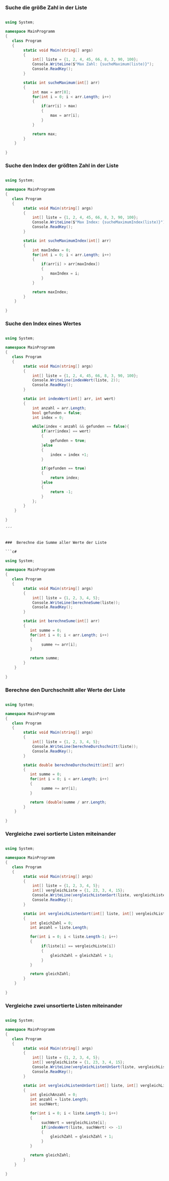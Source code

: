 ### Suche die größe Zahl in der Liste

```c#

using System;

namespace MainProgramm
{
   class Program
   {
        static void Main(string[] args)
        {
            int[] liste = {1, 2, 4, 45, 66, 8, 3, 90, 100};
            Console.WriteLine($"Max Zahl: {sucheMaximum(liste)}");
            Console.ReadKey();
        }

        static int sucheMaximum(int[] arr)
        {
            int max = arr[0];
            for(int i = 0; i < arr.Length; i++)
            {
                if(arr[i] > max)
                {
                    max = arr[i];
                }
            }

            return max;
        }
    }
  
}

```

### Suche den Index der größten Zahl in der Liste

```c#

using System;

namespace MainProgramm
{
   class Program
   {
        static void Main(string[] args)
        {
            int[] liste = {1, 2, 4, 45, 66, 8, 3, 90, 100};
            Console.WriteLine($"Max Index: {sucheMaximumIndex(liste)}");
            Console.ReadKey();
        }

        static int sucheMaximumIndex(int[] arr)
        {
            int maxIndex = 0;
            for(int i = 0; i < arr.Length; i++)
            {
                if(arr[i] > arr[maxIndex])
                {
                    maxIndex = i;
                }
            }

            return maxIndex;
        }
    }
  
}

```

### Suche den Index eines Wertes

```c#

using System;

namespace MainProgramm
{
   class Program
   {
        static void Main(string[] args)
        {
            int[] liste = {1, 2, 4, 45, 66, 8, 3, 90, 100};
            Console.WriteLine(indexWert(liste, 2));
            Console.ReadKey();
        }

        static int indexWert(int[] arr, int wert)
        {
            int anzahl = arr.Length;
            bool gefunden = false;
            int index = 0;

            while(index < anzahl && gefunden == false){
                if(arr[index] == wert)
                {
                    gefunden = true;
                }else
                {
                    index = index +1;
                }

                if(gefunden == true)
                {
                    return index;
                }else
                {
                    return -1;
                }
            };
        }
    }
  
}

´´´


###  Berechne die Summe aller Werte der Liste

```c#

using System;

namespace MainProgramm
{
   class Program
   {
        static void Main(string[] args)
        {
            int[] liste = {1, 2, 3, 4, 5};
            Console.WriteLine(berechneSume(liste));
            Console.ReadKey();
        }

        static int berechneSume(int[] arr)
        {
           int summe = 0;
           for(int i = 0; i < arr.Length; i++)
           {
                summe += arr[i];
           }

           return summe;
        }
    }
  
}

```


### Berechne den Durchschnitt aller Werte der Liste

```c#

using System;

namespace MainProgramm
{
   class Program
   {
        static void Main(string[] args)
        {
            int[] liste = {1, 2, 3, 4, 5};
            Console.WriteLine(berechneDurchschnitt(liste));
            Console.ReadKey();
        }

        static double berechneDurchschnitt(int[] arr)
        {
           int summe = 0;
           for(int i = 0; i < arr.Length; i++)
           {
                summe += arr[i];
           }

           return (double)summe / arr.Length;
        }
    }
  
}

```


### Vergleiche zwei sortierte Listen miteinander

```c#

using System;

namespace MainProgramm
{
   class Program
   {
        static void Main(string[] args)
        {
            int[] liste = {1, 2, 3, 4, 5};
            int[] vergleichListe = {1, 23, 3, 4, 15};
            Console.WriteLine(vergleichListenSort(liste, vergleichListe));
            Console.ReadKey();
        }

        static int vergleichListenSort(int[] liste, int[] vergleichListe)
        {
           int gleichZahl = 0;
           int anzahl = liste.Length;

           for(int i = 0; i < liste.Length-1; i++)
           {
                if(liste[i] == vergleichListe[i])
                {
                    gleichZahl = gleichZahl + 1;
                }
           }

           return gleichZahl;
        }
    }
  
}

```


### Vergleiche zwei unsortierte Listen miteinander

```c#

using System;

namespace MainProgramm
{
   class Program
   {
        static void Main(string[] args)
        {
            int[] liste = {1, 2, 3, 4, 5};
            int[] vergleichListe = {1, 23, 3, 4, 15};
            Console.WriteLine(vergleichListenUnSort(liste, vergleichListe));
            Console.ReadKey();
        }

        static int vergleichListenUnSort(int[] liste, int[] vergleichListe)
        {
           int gleichAnzahl = 0;
           int anzahl = liste.Length;
           int suchWert;

           for(int i = 0; i < liste.Length-1; i++)
           {
                suchWert = vergleichListe[i];
                if(indexWert(liste, suchWert) <> -1)
                {
                    gleichZahl = gleichZahl + 1;
                }
           }

           return gleichZahl;
        }
    }
  
}

```
